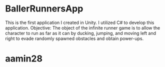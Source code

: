 # BallerRunnersApp
This is the first application I created in Unity.
I utilized C# to develop this application. 
Objective: The object of the infinite runner game is to allow the character to run as far as it can by ducking, jumping, and moving left and right to evade randomly spawned obstacles and obtain power-ups.
# aamin28
